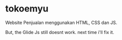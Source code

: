 # tokoemyu
Website Penjualan menggunakan HTML, CSS dan JS.

But, the Glide Js still doesnt work.
next time i'll fix it.

